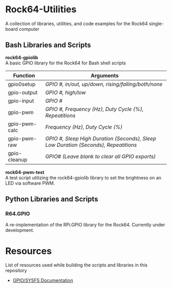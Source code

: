 # Rock64-Utilities
A collection of libraries, utilities, and code examples for the Rock64 single-board computer

## Bash Libraries and Scripts
**rock64-gpiolib**<br>
A basic GPIO library for the Rock64 for Bash shell scripts

Function      | Arguments                                         
------------- | ---------
gpio0setup    | *GPIO #, in/out, up/down, rising/falling/both/none*
gpio-output   | *GPIO #, high/low*
gpio-input    | *GPIO #*
gpio-pwm      | *GPIO #, Frequency (Hz), Duty Cycle (%), Repeatitions*
gpio-pwm-calc | *Frequency (Hz), Duty Cycle (%)*
gpio-pwm-raw  | *GPIO #, Sleep High Duration (Seconds), Sleep Low Duration (Seconds), Repeatitions*
gpio-cleanup  | *GPIO# (Leave blank to clear all GPIO exports)*

**rock64-pwm-test**<br>
A test script utilizing the rock64-gpiolib library to set the brightness on an LED via software PWM.

## Python Libraries and Scripts
### R64.GPIO
A re-implementation of the RPi.GPIO library for the Rock64. Currently under development.

# Resources
List of resources used while building the scripts and libraries in this repository
* [GPIO/SYSFS Documentation](https://www.kernel.org/doc/Documentation/gpio/sysfs.txt)
